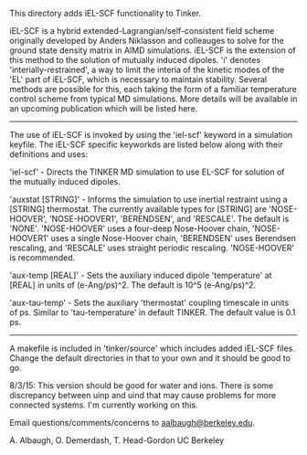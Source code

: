 This directory adds iEL-SCF functionality to Tinker.

iEL-SCF is a hybrid extended-Lagrangian/self-consistent field scheme originally developed by Anders Niklasson and colleauges to solve for the ground state density matrix in AIMD simulations.  iEL-SCF is the extension of this method to the solution of mutually induced dipoles.  'i' denotes 'interially-restrained', a way to limit the interia of the kinetic modes of the 'EL' part of iEL-SCF, which is necessary to maintain stability.  Several methods are possible for this, each taking the form of a familiar temperature control scheme from typical MD simulations.  More details will be available in an upcoming publication which will be listed here.


---
The use of iEL-SCF is invoked by using the 'iel-scf' keyword in a simulation keyfile.  The iEL-SCF specific keyworkds are listed below along with their definitions and uses:

'iel-scf' - Directs the TINKER MD simulation to use EL-SCF for solution of the mutually induced dipoles.

'auxstat [STRING]' - Informs the simulation to use inertial restraint using a [STRING] thermostat.  The currently available types for [STRING] are 'NOSE-HOOVER', 'NOSE-HOOVER1', 'BERENDSEN', and 'RESCALE'.  The default is 'NONE'.  'NOSE-HOOVER' uses a four-deep Nose-Hoover chain, 'NOSE-HOOVER1' uses a single Nose-Hoover chain, 'BERENDSEN' uses Berendsen rescaling, and 'RESCALE' uses straight periodic rescaling.  'NOSE-HOOVER' is recommended.

'aux-temp [REAL]' - Sets the auxiliary induced dipole 'temperature' at [REAL] in units of (e-Ang/ps)^2.  The default is 10^5 (e-Ang/ps)^2.

'aux-tau-temp' - Sets the auxiliary 'thermostat' coupling timescale in units of ps.  Similar to 'tau-temperature' in default TINKER.  The default value is 0.1 ps.

---


A makefile is included in 'tinker/source' which includes added iEL-SCF files.  Change the default directories in that to your own and it should be good to go.

8/3/15:
This version should be good for water and ions.  There is some discrepancy between uinp and uind that may cause problems for more connected systems.  I'm currently working on this.

Email questions/comments/concerns to aalbaugh@berkeley.edu.


A. Albaugh, O. Demerdash, T. Head-Gordon
UC Berkeley
